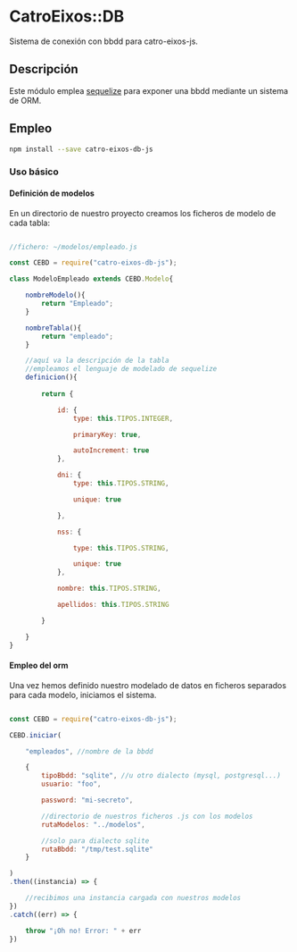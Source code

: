 # CatroEixos::DB

Sistema de conexión con bbdd para catro-eixos-js. 

## Descripción

Este módulo emplea [sequelize](http://docs.sequelizejs.com/) para exponer una bbdd mediante un sistema de ORM.

## Empleo

```bash
npm install --save catro-eixos-db-js
```

### Uso básico

#### Definición de modelos

En un directorio de nuestro proyecto creamos los ficheros de modelo de cada tabla:

```js

//fichero: ~/modelos/empleado.js

const CEBD = require("catro-eixos-db-js");

class ModeloEmpleado extends CEBD.Modelo{

    nombreModelo(){
        return "Empleado";
    }

    nombreTabla(){
        return "empleado";
    }       

    //aquí va la descripción de la tabla
    //empleamos el lenguaje de modelado de sequelize
    definicion(){
        
        return {

            id: {
                type: this.TIPOS.INTEGER,

                primaryKey: true,

                autoIncrement: true
            },

            dni: {
                type: this.TIPOS.STRING,

                unique: true

            },

            nss: {

                type: this.TIPOS.STRING,

                unique: true
            },

            nombre: this.TIPOS.STRING,

            apellidos: this.TIPOS.STRING

        }

    }
}


```
#### Empleo del orm

Una vez hemos definido nuestro modelado de datos en ficheros separados para cada modelo, iniciamos el sistema. 

```js

const CEBD = require("catro-eixos-db-js");

CEBD.iniciar(

    "empleados", //nombre de la bbdd

    {
        tipoBbdd: "sqlite", //u otro dialecto (mysql, postgresql...)
        usuario: "foo",

        password: "mi-secreto",

        //directorio de nuestros ficheros .js con los modelos
        rutaModelos: "../modelos", 

        //solo para dialecto sqlite
        rutaBbdd: "/tmp/test.sqlite"
    }

)
.then((instancia) => {

    //recibimos una instancia cargada con nuestros modelos
})
.catch((err) => {

    throw "¡Oh no! Error: " + err
})


```




